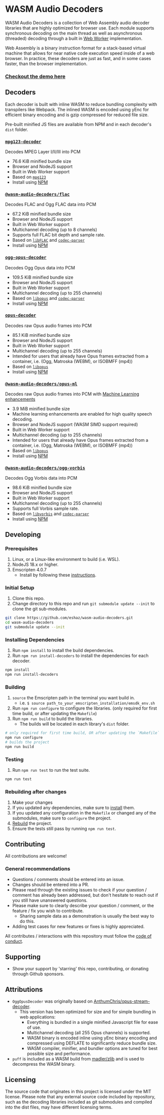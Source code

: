 # WASM Audio Decoders

WASM Audio Decoders is a collection of Web Assembly audio decoder libraries that are highly optimized for browser use. Each module supports synchronous decoding on the main thread as well as asynchronous (threaded) decoding through a built in [Web Worker](https://developer.mozilla.org/en-US/docs/Web/API/Web_Workers_API) implementation.

Web Assembly is a binary instruction format for a stack-based virtual machine that allows for near native code execution speed inside of a web browser. In practice, these decoders are just as fast, and in some cases faster, than the browser implementation.

### [Checkout the demo here](https://eshaz.github.io/wasm-audio-decoders/)

## Decoders

Each decoder is built with inline WASM to reduce bundling complexity with transpilers like Webpack. The inlined WASM is encoded using yEnc for efficient binary encoding and is gzip compressed for reduced file size.

Pre-built minified JS files are available from NPM and in each decoder's `dist` folder.

### [`mpg123-decoder`](src/mpg123-decoder)
Decodes MPEG Layer I/II/III into PCM
  * 76.6 KiB minified bundle size
  * Browser and NodeJS support
  * Built in Web Worker support
  * Based on [`mpg123`](https://www.mpg123.de/)
  * Install using [NPM](https://www.npmjs.com/package/mpg123-decoder)

### [`@wasm-audio-decoders/flac`](src/flac)
Decodes FLAC and Ogg FLAC data into PCM
  * 67.2 KiB minified bundle size
  * Browser and NodeJS support
  * Built in Web Worker support
  * Multichannel decoding (up to 8 channels)
  * Supports full FLAC bit depth and sample rate.
  * Based on [`libFLAC`](https://github.com/xiph/flac) and [`codec-parser`](https://github.com/eshaz/codec-parser)
  * Install using [NPM](https://www.npmjs.com/package/@wasm-audio-decoders/flac)

### [`ogg-opus-decoder`](src/ogg-opus-decoder)
Decodes Ogg Opus data into PCM
  * 109.5 KiB minified bundle size
  * Browser and NodeJS support
  * Built in Web Worker support
  * Multichannel decoding (up to 255 channels)
  * Based on [`libopus`](https://github.com/xiph/opus) and [`codec-parser`](https://github.com/eshaz/codec-parser)
  * Install using [NPM](https://www.npmjs.com/package/ogg-opus-decoder)

### [`opus-decoder`](src/opus-decoder)
Decodes raw Opus audio frames into PCM
  * 85.1 KiB minified bundle size
  * Browser and NodeJS support
  * Built in Web Worker support
  * Multichannel decoding (up to 255 channels)
  * Intended for users that already have Opus frames extracted from a container, i.e. (Ogg, Matroska (WEBM), or ISOBMFF (mp4))
  * Based on [`libopus`](https://github.com/xiph/opus)
  * Install using [NPM](https://www.npmjs.com/package/opus-decoder)

### [`@wasm-audio-decoders/opus-ml`](src/opus-ml)
Decodes raw Opus audio frames into PCM with [Machine Learning enhancements](https://opus-codec.org/demo/opus-1.5/)
  * 3.9 MiB minified bundle size
  * Machine learning enhancements are enabled for high quality speech decoding.
  * Browser and NodeJS support (WASM SIMD support required)
  * Built in Web Worker support
  * Multichannel decoding (up to 255 channels)
  * Intended for users that already have Opus frames extracted from a container, i.e. (Ogg, Matroska (WEBM), or ISOBMFF (mp4))
  * Based on [`libopus`](https://github.com/xiph/opus)
  * Install using [NPM](https://www.npmjs.com/package/opus-decoder)

### [`@wasm-audio-decoders/ogg-vorbis`](src/ogg-vorbis)
Decodes Ogg Vorbis data into PCM
  * 98.6 KiB minified bundle size
  * Browser and NodeJS support
  * Built in Web Worker support
  * Multichannel decoding (up to 255 channels)
  * Supports full Vorbis sample rate.
  * Based on [`libvorbis`](https://github.com/xiph/vorbis) and [`codec-parser`](https://github.com/eshaz/codec-parser)
  * Install using [NPM](https://www.npmjs.com/@wasm-audio-decoders/ogg-vorbis)

## Developing

### Prerequisites
1. Linux, or a Linux-like environment to build (i.e. WSL).
1. NodeJS 18.x or higher.
1. Emscripten 4.0.7
   * Install by following these [instructions](https://kripken.github.io/emscripten-site/docs/getting_started/downloads.html#installation-instructions).

### Initial Setup
1. Clone this repo.
1. Change directory to this repo and run `git submodule update --init` to clone the git sub-modules.

```sh
git clone https://github.com/eshaz/wasm-audio-decoders.git
cd wasm-audio-decoders
git submodule update --init
```

### Installing Dependencies
1. Run `npm install` to install the build dependencies.
1. Run `npm run install-decoders` to install the dependencies for each decoder.

```sh
npm install
npm run install-decoders
```

### Building
1. `source` the Emscripten path in the terminal you want build in.
   * i.e. `$ source path_to_your_emscripten_installation/emsdk_env.sh`
1. Run `npm run configure` to configure the libraries. (only required for first time build, or after updating the `Makefile`)
1. Run `npm run build` to build the libraries.
   * The builds will be located in each library's `dist` folder.

```sh
# only required for first time build, OR after updating the `Makefile`
npm run configure
# builds the project
npm run build
```

### Testing
1. Run `npm run test` to run the test suite.

```sh
npm run test
```

### Rebuilding after changes
1. Make your changes
1. If you updated any dependencies, make sure to [install](#installing-dependencies) them.
1. If you updated any configuration in the `Makefile` or changed any of the submodules, make sure to `configure` the project.
1. [Rebuild](#building) the project.
1. Ensure the tests still pass by running `npm run test`.

## Contributing

All contributions are welcome!

### General recommendations

* Questions / comments should be entered into an issue.
* Changes should be entered into a PR.
* Please read through the existing issues to check if your question / comment has already been addressed, but don't hesitate to reach out if you still have unanswered questions.
* Please make sure to clearly describe your question / comment, or the feature / fix you wish to contribute.
  * Sharing sample data as a demonstration is usually the best way to do this.
* Adding test cases for new features or fixes is highly appreciated.

All contributes / interactions with this repository must follow the [code of conduct](docs/CODE_OF_CONDUCT.md).

## Supporting

* Show your support by 'starring' this repo, contributing, or donating through Github sponsors.

## Attributions

* `OggOpusDecoder` was originally based on [AnthumChris/opus-stream-decoder](https://github.com/AnthumChris/opus-stream-decoder).
  * This version has been optimized for size and for simple bundling in web applications:
    * Everything is bundled in a single minified Javascript file for ease of use.
    * Multichannel decoding (all 255 Opus channels) is supported.
    * WASM binary is encoded inline using yEnc binary encoding and compressed using DEFLATE to significantly reduce bundle size.
    * WASM compiler, minifier, and bundler options are tuned for best possible size and performance.
* `puff` is included as a WASM build from [madler/zlib](https://github.com/madler/zlib/tree/master/contrib/puff) and is used to decompress the WASM binary.

## Licensing

The source code that originates in this project is licensed under the MIT license. Please note that any external source code included by repository, such as the decoding libraries included as git submodules and compiled into the dist files, may have different licensing terms.
